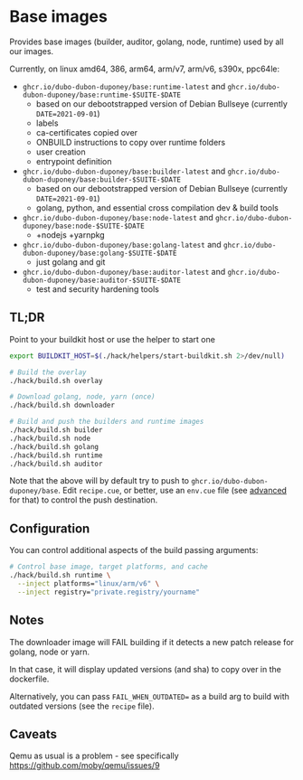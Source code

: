# Base images

Provides base images (builder, auditor, golang, node, runtime) used by all our images.

Currently, on linux amd64, 386, arm64, arm/v7, arm/v6, s390x, ppc64le:

* `ghcr.io/dubo-dubon-duponey/base:runtime-latest` and `ghcr.io/dubo-dubon-duponey/base:runtime-$SUITE-$DATE`
  * based on our debootstrapped version of Debian Bullseye (currently `DATE=2021-09-01`)
  * labels
  * ca-certificates copied over
  * ONBUILD instructions to copy over runtime folders
  * user creation
  * entrypoint definition
* `ghcr.io/dubo-dubon-duponey/base:builder-latest` and `ghcr.io/dubo-dubon-duponey/base:builder-$SUITE-$DATE`
  * based on our debootstrapped version of Debian Bullseye (currently `DATE=2021-09-01`)
  * golang, python, and essential cross compilation dev & build tools
* `ghcr.io/dubo-dubon-duponey/base:node-latest` and `ghcr.io/dubo-dubon-duponey/base:node-$SUITE-$DATE`
  * +nodejs +yarnpkg
* `ghcr.io/dubo-dubon-duponey/base:golang-latest` and `ghcr.io/dubo-dubon-duponey/base:golang-$SUITE-$DATE`
  * just golang and git
* `ghcr.io/dubo-dubon-duponey/base:auditor-latest` and `ghcr.io/dubo-dubon-duponey/base:auditor-$SUITE-$DATE`
  * test and security hardening tools

## TL;DR

Point to your buildkit host or use the helper to start one

```bash
export BUILDKIT_HOST=$(./hack/helpers/start-buildkit.sh 2>/dev/null)
```

```bash
# Build the overlay
./hack/build.sh overlay

# Download golang, node, yarn (once)
./hack/build.sh downloader

# Build and push the builders and runtime images
./hack/build.sh builder
./hack/build.sh node
./hack/build.sh golang
./hack/build.sh runtime
./hack/build.sh auditor
```

Note that the above will by default try to push to `ghcr.io/dubo-dubon-duponey/base`.
Edit `recipe.cue`, or better, use an `env.cue` file (see [advanced](ADVANCED.md) for that) to control
the push destination.

## Configuration

You can control additional aspects of the build passing arguments:

```bash
# Control base image, target platforms, and cache
./hack/build.sh runtime \
  --inject platforms="linux/arm/v6" \
  --inject registry="private.registry/yourname"
```

## Notes

The downloader image will FAIL building if it detects a new patch release for golang, node or yarn.

In that case, it will display updated versions (and sha) to copy over in the dockerfile.

Alternatively, you can pass `FAIL_WHEN_OUTDATED=` as a build arg to build with outdated versions (see the `recipe` file).

## Caveats

Qemu as usual is a problem - see specifically https://github.com/moby/qemu/issues/9
